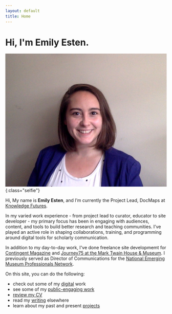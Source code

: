 ```yaml
---
layout: default
title: Home
---
```


# Hi, I'm Emily Esten.

![Image of Emily Esten](/assets/img/Esten-2020-headshot.jpg){:class="selfie"}

Hi, My name is **Emily Esten**, and I’m currently the Project Lead, DocMaps at [Knowledge Futures](https://www.knowledgefutures.org/).

In my varied work experience - from project lead to curator, educator to site developer - my primary focus has been in engaging with audiences, content, and tools to build better research and teaching communities. I’ve played an active role in shaping collaborations, training, and programming around digital tools for scholarly communication. 

In addition to my day-to-day work, I've done freelance site developmemt for [Contingent Magazine](https://contingentmagazine.org/) and [Journey75 at the Mark Twain House & Museum](https://journey75.org/). I previously served as Director of Communications for the [National Emerging Museum Professionals Network](https://nationalempnetwork.org/).


On this site, you can do the following:
- check out some of my [digital](/digital) work
- see some of my [public-engaging work](/public)
- [review my CV](/cv)
- read my [writing](/writing) elsewhere
- learn about my past and present [projects](/projects)
